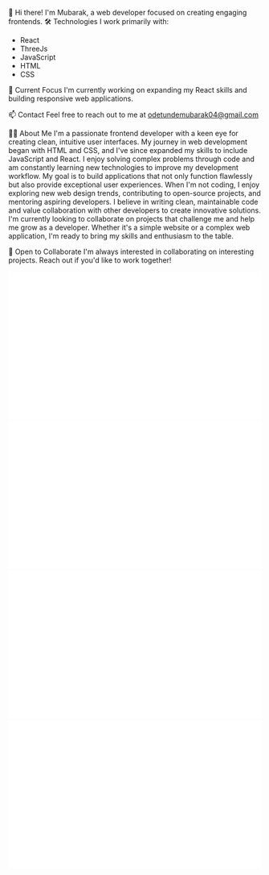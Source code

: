 👋 Hi there! I'm Mubarak, a web developer focused on creating engaging frontends.
🛠️ Technologies
I work primarily with:

- React
- ThreeJs
- JavaScript
- HTML
- CSS

🔭 Current Focus
I'm currently working on expanding my React skills and building responsive web applications.

📫 Contact
Feel free to reach out to me at odetundemubarak04@gmail.com

👨‍💻 About Me
I'm a passionate frontend developer with a keen eye for creating clean, intuitive user interfaces. My journey in web development began with HTML and CSS, and I've since expanded my skills to include JavaScript and React.
I enjoy solving complex problems through code and am constantly learning new technologies to improve my development workflow. My goal is to build applications that not only function flawlessly but also provide exceptional user experiences.
When I'm not coding, I enjoy exploring new web design trends, contributing to open-source projects, and mentoring aspiring developers. I believe in writing clean, maintainable code and value collaboration with other developers to create innovative solutions.
I'm currently looking to collaborate on projects that challenge me and help me grow as a developer. Whether it's a simple website or a complex web application, I'm ready to bring my skills and enthusiasm to the table.

🤝 Open to Collaborate
I'm always interested in collaborating on interesting projects. Reach out if you'd like to work together!

![](https://raw.githubusercontent.com/blackingg/newly-created/master/generated/overview.svg#gh-dark-mode-only)![](https://raw.githubusercontent.com/blackingg/newly-created/master/generated/overview.svg#gh-light-mode-only)            ![](https://raw.githubusercontent.com/blackingg/newly-created/master/generated/languages.svg#gh-dark-mode-only)![](https://raw.githubusercontent.com/blackingg/newly-created/master/generated/languages.svg#gh-light-mode-only)
